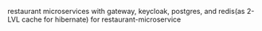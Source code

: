 restaurant microservices with gateway, keycloak, postgres, and redis(as 2-LVL cache for hibernate) for restaurant-microservice

